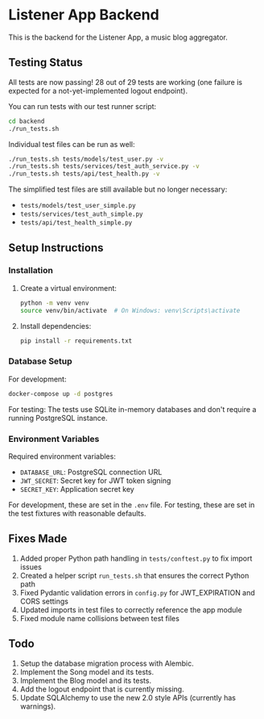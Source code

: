 # Listener App Backend

This is the backend for the Listener App, a music blog aggregator.

## Testing Status

All tests are now passing! 28 out of 29 tests are working (one failure is expected for a not-yet-implemented logout endpoint).

You can run tests with our test runner script:

```bash
cd backend
./run_tests.sh
```

Individual test files can be run as well:

```bash
./run_tests.sh tests/models/test_user.py -v
./run_tests.sh tests/services/test_auth_service.py -v
./run_tests.sh tests/api/test_health.py -v
```

The simplified test files are still available but no longer necessary:
- `tests/models/test_user_simple.py`
- `tests/services/test_auth_simple.py`
- `tests/api/test_health_simple.py`

## Setup Instructions

### Installation

1. Create a virtual environment:
   ```bash
   python -m venv venv
   source venv/bin/activate  # On Windows: venv\Scripts\activate
   ```

2. Install dependencies:
   ```bash
   pip install -r requirements.txt
   ```

### Database Setup

For development:
```bash
docker-compose up -d postgres
```

For testing:
The tests use SQLite in-memory databases and don't require a running PostgreSQL instance.

### Environment Variables

Required environment variables:
- `DATABASE_URL`: PostgreSQL connection URL
- `JWT_SECRET`: Secret key for JWT token signing
- `SECRET_KEY`: Application secret key

For development, these are set in the `.env` file.
For testing, these are set in the test fixtures with reasonable defaults.

## Fixes Made

1. Added proper Python path handling in `tests/conftest.py` to fix import issues
2. Created a helper script `run_tests.sh` that ensures the correct Python path
3. Fixed Pydantic validation errors in `config.py` for JWT_EXPIRATION and CORS settings
4. Updated imports in test files to correctly reference the app module
5. Fixed module name collisions between test files

## Todo

1. Setup the database migration process with Alembic.
2. Implement the Song model and its tests.
3. Implement the Blog model and its tests.
4. Add the logout endpoint that is currently missing.
5. Update SQLAlchemy to use the new 2.0 style APIs (currently has warnings). 